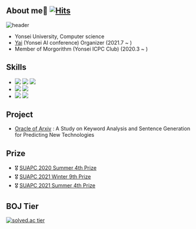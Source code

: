 ## About me👋     [![Hits](https://hits.seeyoufarm.com/api/count/incr/badge.svg?url=https%3A%2F%2Fgithub.com%2Fyjdong9697&count_bg=%2379C83D&title_bg=%23555555&icon=&icon_color=%23E7E7E7&title=hits&edge_flat=false)](https://hits.seeyoufarm.com)
![header](https://capsule-render.vercel.app/api?type=waving&color=timeGradient&height=240&section=header&text=Hi,%20I'm%20YongHoon👋&fontSize=36&animation=fadeIn&fontAlignY=36)
- Yonsei University, Computer science
- [Yai](https://www.facebook.com/yonseiAI) (Yonsei AI conference) Organizer (2021.7 ~ )
- Member of Morgorithm (Yonsei ICPC Club) (2020.3 ~ )

## Skills
- <img src="https://img.shields.io/badge/C-172B4D?style=flat&logo=C&logoColor=white"/> <img src="https://img.shields.io/badge/C++-1E88E5?style=flat&logo=C%2B%2B&logoColor=white"/> <img src="https://img.shields.io/badge/Python-3766AB?style=flat&logo=Python&logoColor=white"/>
- <img src="https://img.shields.io/badge/Pytorch-FF3232?style=flat&logo=Pytorch&logoColor=white"> <img src="https://img.shields.io/badge/Numpy-1E8449?style=flat&logo=Numpy&logoColor=white">
- <img src="https://img.shields.io/badge/Git-F05032?style=flat&logo=Git&logoColor=white"/> <img src="https://img.shields.io/badge/Mathematica-DD1100?style=flat&logo=Wolfram&logoColor=white"/>

## Project
- [Oracle of Arxiv](https://github.com/YonseiAI-NLP-Group/Oracle-of-Arxiv) : A Study on Keyword Analysis and Sentence Generation for Predicting New Technologies 

## Prize
- 🎖 [SUAPC 2020 Summer 4th Prize](https://icpc-sinchon.github.io/suapc)
- 🎖 [SUAPC 2021 Winter 9th Prize](https://icpc-sinchon.github.io/suapc)
- 🎖 [SUAPC 2021 Summer 4th Prize](https://icpc-sinchon.github.io/suapc)

## BOJ Tier
[![solved.ac tier](http://mazassumnida.wtf/api/v2/generate_badge?boj=ficy)](https://solved.ac/ficy)
